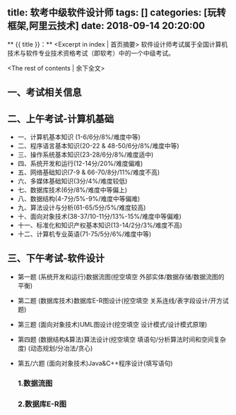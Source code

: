 title:  软考中级软件设计师
tags: []
categories: [玩转框架,阿里云技术]
date: 2018-09-14 20:20:00
---
** {{ title }}：** <Excerpt in index | 首页摘要>
软件设计师考试属于全国计算机技术与软件专业技术资格考试（即软考）中的一个中级考试。
<!-- more -->
<The rest of contents | 余下全文>

## 一、考试相关信息
    
## 二、上午考试-计算机基础
* 一、计算机基本知识 (1-6/6分/8%/难度中等)
* 二、程序语言基本知识(20-22 & 48-50/6分/8%/难度中等)
* 三、操作系统基本知识(23-28/6分/8%/难度适中)
* 四、系统开发和运行(12-14分/20%/难度偏难)
* 五、网络基础知识(7-9 & 66-70/8分/11%/难度不高)
* 六、多媒体基础知识(3分/4%/难度较低)
* 七、数据库技术(6分/8%/难度中等偏上)
* 八、数据结构(4-7分/5%-9%/难度中等偏难)
* 九、算法设计与分析(61-65/5分/5%/难度较高)
* 十、面向对象技术(38-37/10-11分/13%-15%/难度中等偏难)
* 十一、标准化和知识产权基本知识(13-14/2分/3%/难度不高)
* 十二、计算机专业英语(71-75/5分/6%/难度中等)

## 三、下午考试-软件设计

* 第一题 (系统开发和运行)数据流图(挖空填空 外部实体/数据存储/数据流图的平衡)
* 第二题 (数据库技术)数据库E-R图设计(挖空填空 关系连线/表字段设计/开方试题)
* 第三题 (面向对象技术)UML图设计(挖空填空 设计模式/设计模式原理)
* 第四题 (数据结构&算法)算法设计(挖空填空 填语句/分析算法时间和空间复杂度) (动态规划/分冶法/贪心)
* 第五/六题 (面向对象技术)Java&C++程序设计(填写语句)
   ### 1.数据流图
   
   
   ### 2.数据库E-R图
    